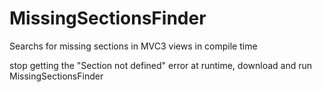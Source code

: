 MissingSectionsFinder
=====================

Searchs for missing sections in MVC3 views in compile time

stop getting the "Section not defined" error at runtime, download and run MissingSectionsFinder